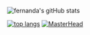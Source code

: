![fernanda's gitHub stats](https://github-readme-stats.vercel.app/api?username=fermariano&show_icons=true&theme=tokyonight)                      

[![top langs](https://github-readme-stats.vercel.app/api/top-langs/?username=fermariano&theme=tokyonight)](https://github.com/anuraghazra/github-readme-stats)        [![MasterHead](https://media.discordapp.net/attachments/743232232847835266/1128023700017528912/banner.png?width=600&height=270)](https://github.com/fermariano)







